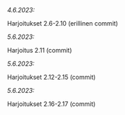 *4.6.2023:*  
<p>Harjoitukset 2.6-2.10 (erillinen commit)</p>

*5.6.2023:*
<p>Harjoitus 2.11 (commit)</p>

*5.6.2023:*
<p>Harjoitukset 2.12-2.15 (commit)</p>

*5.6.2023:*
<p>Harjoitukset 2.16-2.17 (commit)</p>



